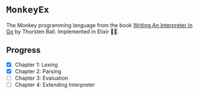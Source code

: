 # `MonkeyEx`

The Monkey programming language from the book [Writing An Interpreter In Go](https://interpreterbook.com) by Thorsten Ball. Implemented in Elixir 🧙‍♂️.

## Progress

- [X] Chapter 1: Lexing
- [X] Chapter 2: Parsing
- [ ] Chapter 3: Evaluation
- [ ] Chapter 4: Extending Interpreter
